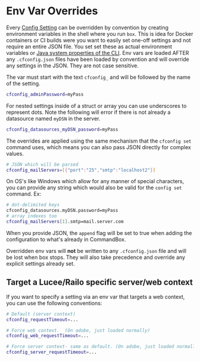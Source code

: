 # Env Var Overrides

Every [Config Setting](../introduction/config-items.md) can be overridden by convention by creating environment variables in the shell where you run `box`.  This is idea for Docker containers or CI builds were you want to easily set one-off settings and not require an entire JSON file.  You set set these as actual environment variables or [Java system properties of the CLI](https://commandbox.ortusbooks.com/usage/execution#ad-hoc-java-properties-for-the-cli).   Env vars are loaded AFTER any `.cfconfig.json` files have been loaded by convention and will override any settings in the JSON.  They are not case sensitive.  

The var must start with the text `cfconfig_` and will be followed by the name of the setting.

```bash
cfconfig_adminPassword=myPass
```

For nested settings inside of a struct or array you can use underscores to represent dots.  Note the following will error if there is not already a datasource named `myDSN` in the server.

```bash
cfconfig_datasources_myDSN_password=myPass
```

The overrides are applied using the same mechanism that the `cfconfig set` command uses, which means you can also pass JSON directly for complex values.

```bash
# JSON which will be parsed
cfconfig_mailServers=[{"port":"25","smtp":"localhost2"}]
```

On OS's like Windows which allow for any manner of special characters, you can provide any string which would also be valid for the `config set` command. Ex:

```bash
# dot-delimited keys
cfconfig_datasources.myDSN.password=myPass
# array indexes too
cfconfig_mailServers[1].smtp=mail.server.com
```

When you provide JSON, the `append` flag will be set to true when adding the configuration to what's already in CommandBox.

Overridden env vars will **not** be written to any `.cfconfig.json` file and will be lost when box stops. They will also take precedence and override any explicit settings already set.

## Target a Lucee/Railo specific server/web context

If you want to specify a setting via an env var that targets a web context, you can use the following conventions:

```bash
# Default (server context)
cfconfig_requestTimeout=...

# Force web context.  (On adobe, just loaded normally)
cfconfig_web_requestTimeout=...

# Force server context- same as default. (On adobe, just loaded normally)
cfconfig_server_requestTimeout=...
```

